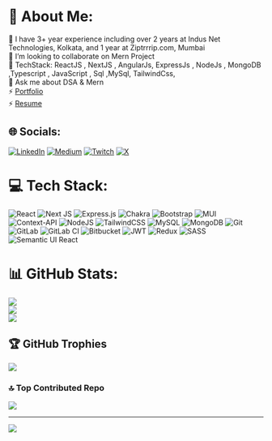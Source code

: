 # 💫 About Me:
🔭  I have 3+ year experience including over 2 years at Indus Net Technologies, Kolkata, and 1 year at Ziptrrrip.com, Mumbai<br>
👯 I’m looking to collaborate on Mern Project<br>
🌱 TechStack:  ReactJS , NextJS , AngularJs, ExpressJs , NodeJs , MongoDB ,Typescript , JavaScript , Sql ,MySql, TailwindCss,<br>
💬 Ask me about DSA & Mern <br>
⚡ [Portfolio](https://rohit-personal-react-port-folio.vercel.app/)  <br>
⚡ [Resume](https://drive.google.com/file/d/1GBUXE__uh-8ca3UH-BJPZne1HlK0rRst/view?usp=sharing)



## 🌐 Socials:
[![LinkedIn](https://img.shields.io/badge/LinkedIn-%230077B5.svg?logo=linkedin&logoColor=white)](https://linkedin.com/in/rohit-chourey) [![Medium](https://img.shields.io/badge/Medium-12100E?logo=medium&logoColor=white)](https://medium.com/@rohit1995chourey) [![Twitch](https://img.shields.io/badge/Twitch-%239146FF.svg?logo=Twitch&logoColor=white)](https://twitter.com/rohitchourey19) [![X](https://img.shields.io/badge/X-black.svg?logo=X&logoColor=white)](https://rohit-personal-react-port-folio.vercel.app/) 

# 💻 Tech Stack:
![React](https://img.shields.io/badge/react-%2320232a.svg?style=for-the-badge&logo=react&logoColor=%2361DAFB) ![Next JS](https://img.shields.io/badge/Next-black?style=for-the-badge&logo=next.js&logoColor=white) ![Express.js](https://img.shields.io/badge/express.js-%23404d59.svg?style=for-the-badge&logo=express&logoColor=%2361DAFB) ![Chakra](https://img.shields.io/badge/chakra-%234ED1C5.svg?style=for-the-badge&logo=chakraui&logoColor=white) ![Bootstrap](https://img.shields.io/badge/bootstrap-%238511FA.svg?style=for-the-badge&logo=bootstrap&logoColor=white) ![MUI](https://img.shields.io/badge/MUI-%230081CB.svg?style=for-the-badge&logo=mui&logoColor=white) ![Context-API](https://img.shields.io/badge/Context--Api-000000?style=for-the-badge&logo=react) ![NodeJS](https://img.shields.io/badge/node.js-6DA55F?style=for-the-badge&logo=node.js&logoColor=white) ![TailwindCSS](https://img.shields.io/badge/tailwindcss-%2338B2AC.svg?style=for-the-badge&logo=tailwind-css&logoColor=white) ![MySQL](https://img.shields.io/badge/mysql-4479A1.svg?style=for-the-badge&logo=mysql&logoColor=white) ![MongoDB](https://img.shields.io/badge/MongoDB-%234ea94b.svg?style=for-the-badge&logo=mongodb&logoColor=white) ![Git](https://img.shields.io/badge/git-%23F05033.svg?style=for-the-badge&logo=git&logoColor=white) ![GitLab](https://img.shields.io/badge/gitlab-%23181717.svg?style=for-the-badge&logo=gitlab&logoColor=white) ![GitLab CI](https://img.shields.io/badge/gitlab%20CI-%23181717.svg?style=for-the-badge&logo=gitlab&logoColor=white) ![Bitbucket](https://img.shields.io/badge/bitbucket-%230047B3.svg?style=for-the-badge&logo=bitbucket&logoColor=white) ![JWT](https://img.shields.io/badge/JWT-black?style=for-the-badge&logo=JSON%20web%20tokens) ![Redux](https://img.shields.io/badge/redux-%23593d88.svg?style=for-the-badge&logo=redux&logoColor=white) ![SASS](https://img.shields.io/badge/SASS-hotpink.svg?style=for-the-badge&logo=SASS&logoColor=white) ![Semantic UI React](https://img.shields.io/badge/Semantic%20UI%20React-%2335BDB2.svg?style=for-the-badge&logo=SemanticUIReact&logoColor=white)

# 📊 GitHub Stats:
![](https://github-readme-stats.vercel.app/api?username=rohitchourey0809&theme=dark&hide_border=false&include_all_commits=false&count_private=false)<br/>
![](https://github-readme-streak-stats.herokuapp.com/?user=rohitchourey0809&theme=dark&hide_border=false)<br/>
![](https://github-readme-stats.vercel.app/api/top-langs/?username=rohitchourey0809&theme=dark&hide_border=false&include_all_commits=false&count_private=false&layout=compact)

## 🏆 GitHub Trophies
![](https://github-profile-trophy.vercel.app/?username=rohitchourey0809&theme=radical&no-frame=false&no-bg=true&margin-w=4)

### 🔝 Top Contributed Repo
![](https://github-contributor-stats.vercel.app/api?username=rohitchourey0809&limit=5&theme=dark&combine_all_yearly_contributions=true)

---
[![](https://visitcount.itsvg.in/api?id=rohitchourey0809&icon=0&color=0)](https://visitcount.itsvg.in)

<!-- Proudly created with GPRM ( https://gprm.itsvg.in ) -->

